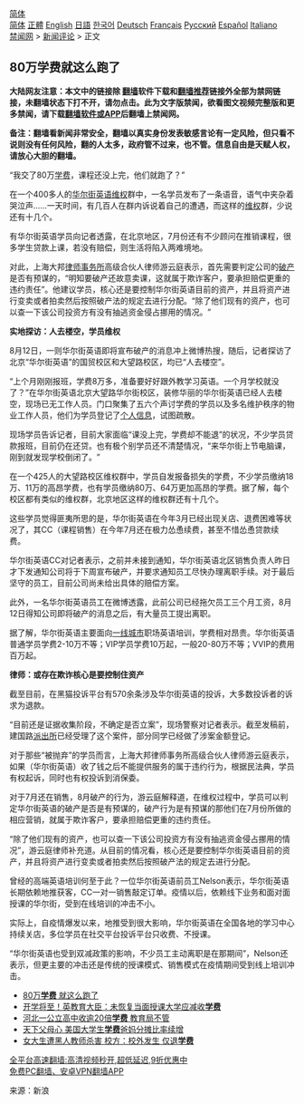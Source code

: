  <!-- 面包屑导航 --> <div class="breadcrumb"><!-- GTranslate: https://gtranslate.io/ -->  <div class="switcher notranslate">  <div class="selected">  <a href="#" onclick="return false;"> 简体</a>  </div>  <div class="option">  <a href="https://www.bannedbook.org" onclick="doGTranslate('zh-CN|zh-CN');jQuery('div.switcher div.selected a').html(jQuery(this).html());return false;" title="简体中文" class="nturl selected"> 简体</a>  <a href="https://www.bannedbook.org/zh-tw/" onclick="doGTranslate('zh-CN|zh-TW');jQuery('div.switcher div.selected a').html(jQuery(this).html());return false;" title="繁體中文" class="nturl"> 正體</a>  <a href="https://www.bannedbook.org/en/" onclick="doGTranslate('zh-CN|en');jQuery('div.switcher div.selected a').html(jQuery(this).html());return false;" title="English" class="nturl"> English</a>  <a href="https://www.bannedbook.org/ja/" onclick="doGTranslate('zh-CN|ja');jQuery('div.switcher div.selected a').html(jQuery(this).html());return false;" title="日本語" class="nturl"> 日語</a>  <a href="https://www.bannedbook.org/ko/" onclick="doGTranslate('zh-CN|ko');jQuery('div.switcher div.selected a').html(jQuery(this).html());return false;" title="한국어" class="nturl"> 한국어</a>  <a href="https://www.bannedbook.org/de/" onclick="doGTranslate('zh-CN|de');jQuery('div.switcher div.selected a').html(jQuery(this).html());return false;" title="Deutsch" class="nturl"> Deutsch</a>  <a href="https://www.bannedbook.org/fr/" onclick="doGTranslate('zh-CN|fr');jQuery('div.switcher div.selected a').html(jQuery(this).html());return false;" title="Français" class="nturl"> Français</a>  <a href="https://www.bannedbook.org/ru/" onclick="doGTranslate('zh-CN|ru');jQuery('div.switcher div.selected a').html(jQuery(this).html());return false;" title="Русский" class="nturl"> Русский</a>  <a href="https://www.bannedbook.org/es/" onclick="doGTranslate('zh-CN|es');jQuery('div.switcher div.selected a').html(jQuery(this).html());return false;" title="Español" class="nturl"> Español</a>  <a href="https://www.bannedbook.org/it/" onclick="doGTranslate('zh-CN|it');jQuery('div.switcher div.selected a').html(jQuery(this).html());return false;" title="Italiano" class="nturl"> Italiano</a>  </div>  </div>      <div class='breadcrumb-sub'><!-- Breadcrumb NavXT 6.3.0 --> <a href="https://www.bannedbook.org/" class="home">禁闻网</a> &gt; <a href="https://www.bannedbook.org/bnews/comments/" class="category">新闻评论</a> &gt; 正文</div></div><h2>80万学费就这么跑了</h2> <p class="notice"><b>大陆网友注意：本文中的链接除 <a href="https://github.com/bannedbook/fanqiang" >翻墙</a>软件下载和<a href="https://github.com/killgcd/justmysocks/blob/master/README.md">翻墙推荐</a>链接外全部为禁网链接，未翻墙状态下打不开，请勿点击。此为文字版禁闻，欲看图文视频完整版和更多禁闻，请下载<a href="https://github.com/bannedbook/fanqiang">翻墙软件或APP</a>后翻墙上禁闻网。</p><p>备注：翻墙看新闻非常安全，翻墙以真实身份发表敏感言论有一定风险，但只看不说则没有任何风险，翻的人太多，政府管不过来，也不管。信息自由是天赋人权，请放心大胆的翻墙。</b></p>  <div class="entry"> <p id="conimg">‌‌‌‌“我交了80万<a href="https://www.bannedbook.org/bnews/tag/%E5%AD%A6%E8%B4%B9/" class="st_tag internal_tag" rel="tag" title="标签 学费 下的日志">学费</a>，课程还没上完，他们就跑了？‌‌‌‌”</p> <p>在一个400多人的<a href="https://www.bannedbook.org/bnews/tag/%e5%8d%8e%e5%b0%94%e8%a1%97/" class="st_tag internal_tag" rel="tag" title="标签 华尔街 下的日志">华尔街</a><a href="https://www.bannedbook.org/bnews/tag/%E8%8B%B1%E8%AF%AD/" class="st_tag internal_tag" rel="tag" title="标签 英语 下的日志">英语</a><span class='wp_keywordlink_affiliate'><a href="https://www.bannedbook.org/bnews/weiquan/" title="维权" target="_blank">维权</a></span>群中，一名学员发布了一条语音，语气中夹杂着哭泣声……一天时间，有几百人在群内诉说着自己的遭遇，而这样的<a href="https://www.bannedbook.org/bnews/tag/%E7%BB%B4%E6%9D%83/" class="st_tag internal_tag" rel="tag" title="标签 维权 下的日志">维权</a>群，少说还有十几个。</p> <p>有华尔街英语学员向记者透露，在北京地区，7月份还有不少顾问在推销课程，很多学生贷款上课，若没有赔偿，则生活将陷入两难境地。</p> <p>对此，上海大邦<a href="https://www.bannedbook.org/bnews/tag/%E5%BE%8B%E5%B8%88%E4%BA%8B%E5%8A%A1%E6%89%80/" class="st_tag internal_tag" rel="tag" title="标签 律师事务所 下的日志">律师事务所</a>高级合伙人律师游云庭表示，首先需要判定公司的<a href="https://www.bannedbook.org/bnews/tag/%e7%a0%b4%e4%ba%a7/" class="st_tag internal_tag" rel="tag" title="标签 破产 下的日志">破产</a>是否有预谋的，‌‌‌‌“明知要破产还故意卖课，这就属于欺诈客户，要承担赔偿更重的违约责任‌‌‌‌”。他建议学员，核心还是要控制华尔街英语目前的资产，并且将资产进行变卖或者拍卖然后按照破产法的规定去进行分配。‌‌‌‌“除了他们现有的资产，也可以查一下该公司投资方有没有抽逃资金侵占挪用的情况。‌‌‌‌”</p> <p><strong>实地探访：人去楼空，学员维权</strong></p> <p>8月12日，一则华尔街英语即将宣布破产的消息冲上微博热搜，随后，记者探访了北京‌‌‌‌“华尔街英语‌‌‌‌”的国贸校区和大望路校区，均已‌‌‌‌“人去楼空‌‌‌‌”。</p>  <p>‌‌‌‌“上个月刚刚报班，学费8万多，准备要好好跟外教学习英语。一个月学校就没了？‌‌‌‌”在华尔街英语北京大望路华尔街校区，装修华丽的华尔街英语已经人去楼空，现场已无工作人员。门口聚集了五六个声讨学费的学员以及多名维护秩序的物业工作人员，他们为学员登记了<a href="https://www.bannedbook.org/bnews/tag/%E4%B8%AA%E4%BA%BA%E4%BF%A1%E6%81%AF/" class="st_tag internal_tag" rel="tag" title="标签 个人信息 下的日志">个人信息</a>，试图疏散。</p> <p>现场学员告诉记者，目前大家面临‌‌‌‌“课没上完，学费却不能退‌‌‌‌”的状况，不少学员贷款报班，目前仍在还贷。也有极个别学员还不清楚情况，‌‌‌‌“来华尔街上节电脑课，刚到就发现学校倒闭了。‌‌‌‌”</p> <p>在一个425人的大望路校区维权群中，学员自发报备损失的学费，不少学员缴纳18万、11万的高昂学费，也有学员缴纳80万、64万更加高昂的学费。据了解，每个校区都有类似的维权群，北京地区这样的维权群还有十几个。</p> <p>这些学员觉得匪夷所思的是，华尔街英语在今年3月已经出现关店、退费困难等状况了，其CC（课程销售）在今年7月还在极力怂恿续费，甚至不惜怂恿贷款续费。</p> <p>华尔街英语CC对记者表示，之前并未接到通知，华尔街英语北区销售负责人昨日才下发通知公司将于下周宣布破产，并要求通知员工尽快办理离职手续。对于最后坚守的员工，目前公司尚未给出具体的赔偿方案。</p> <p>此外，一名华尔街英语员工在微博透露，此前公司已经拖欠员工三个月工资，8月12日得知公司即将破产的消息之后，有大量员工提出离职。</p>  <p>据了解，华尔街英语主要面向<a href="https://www.bannedbook.org/bnews/tag/%E4%B8%80%E7%BA%BF%E5%9F%8E%E5%B8%82/" class="st_tag internal_tag" rel="tag" title="标签 一线城市 下的日志">一线城市</a>职场英语培训，学费相对昂贵。华尔街英语普通学员学费2-10万不等；VIP学员学费10万起，一般20-80万不等；VVIP的费用百万起。</p> <p><strong>律师：或存在欺诈核心是要控制住资产</strong></p> <p>截至目前，在黑猫投诉平台有570余条涉及华尔街英语的投诉，大多数投诉者的诉求为退款。</p> <p>‌‌‌‌“目前还是证据收集阶段，不确定是否立案‌‌‌‌”，现场警察对记者表示。截至发稿前，建国路<a href="https://www.bannedbook.org/bnews/tag/%e6%b4%be%e5%87%ba%e6%89%80/" class="st_tag internal_tag" rel="tag" title="标签 派出所 下的日志">派出所</a>已经受理了这个案件，部分同学已经做了涉案金额登记。</p> <p>对于那些‌‌‌‌“被抛弃‌‌‌‌”的学员而言，上海大邦律师事务所高级合伙人律师游云庭表示，如果（华尔街英语）收了钱之后不能提供服务的属于违约行为，根据民法典，学员有权起诉，同时也有权投诉到消保委。</p> <p>对于7月还在销售，8月破产的行为，游云庭解释道，在维权过程中，学员可以判定华尔街英语的破产是否是有预谋的，破产行为是有预谋的那他们在7月份所做的相应营销，就属于欺诈客户，要承担赔偿更重的违约责任。</p>  <p>‌‌‌‌“除了他们现有的资产，也可以查一下该公司投资方有没有抽逃资金侵占挪用的情况‌‌‌‌”，游云庭律师补充道。从目前的情况看，核心还是要控制华尔街英语目前的资产，并且将资产进行变卖或者拍卖然后按照破产法的规定去进行分配。</p> <p>曾经的高端英语培训何至于此？一位华尔街英语前员工Nelson表示，华尔街英语长期依赖地推获客，CC一对一销售敲定订单。疫情以后，依赖线下业务和面对面授课的华尔街，受到在线培训的冲击不小。</p> <p>实际上，自疫情爆发以来，地推受到很大影响，华尔街英语在全国各地的学习中心持续关店，多位学员在社交平台投诉平台只收费、不授课。</p> <p>‌‌‌‌“华尔街英语也受到双减政策的影响，不少员工主动离职是在那期间‌‌‌‌”，Nelson还表示，但更主要的冲击还是传统的授课模式、销售模式在疫情期间受到线上培训冲击。</p> <ul class='op-related-articles' title='相关阅读'> <li><a href='https://www.bannedbook.org/bnews/ssgc/20210814/1606339.html' target='_blank'>80万<b>学费</b> 就这么跑了</a></li> <li><a href='https://www.bannedbook.org/bnews/cnnews/20210811/1604025.html' target='_blank'>开学将至！英教育大臣：未恢复当面授课大学应减收<b>学费</b></a></li> <li><a href='https://www.bannedbook.org/bnews/cnnews/20210728/1595474.html' target='_blank'>河北一公立高中收逾20倍<b>学费</b> 教育局不管</a></li> <li><a href='https://www.bannedbook.org/bnews/cnnews/20210726/1594104.html' target='_blank'>天下父母心 美国大学生<b>学费</b>爸妈分摊比率续增</a></li> <li><a href='https://www.bannedbook.org/bnews/cbnews/20210719/1589794.html' target='_blank'>女大生遭黑人教师杀害 校方：校外发生 仅退<b>学费</b></a></li> </ul> <p class="texttj"> <a href="https://github.com/bannedbook/fanqiang/wiki/V2ray%E6%9C%BA%E5%9C%BA" target="_blank">全平台高速翻墙:高清视频秒开,超低延迟,9折优惠中</a><br/> <a href="https://github.com/bannedbook/fanqiang/wiki/%E7%A6%81%E9%97%BB%E7%BD%91%E5%AE%89%E5%8D%93%E7%BF%BB%E5%A2%99%E6%96%B0%E9%97%BBAPP" target="_blank">免费PC翻墙、安卓VPN翻墙APP</a></p><p> 来源：新浪 </p> <a name='sharetosocial'></a>  <div style="margin-bottom:5px;padding-bottom:5px;clear:both"> <div id="archive-pix-1" class="banner-ads"> <!-- AuctionX Display platform tag START --> <div id="26318x728x90x621x_ADSLOT2" clicktrack="%%CLICK_URL_ESC%%"></div> <!-- AuctionX Display platform tag END --> </div> <div id="archive-pix-2" class="banner-ads"> <!-- AuctionX Display platform tag START --> <div id="26315x300x250x621x_ADSLOT2" clicktrack="%%CLICK_URL_ESC%%"></div> <!-- AuctionX Display platform tag END --> </div> </div>  <div id="archive-pix-1" class="banner-ads"> <!-- AuctionX Display platform tag START --> <div id="26318x728x90x621x_ADSLOT3" clicktrack="%%CLICK_URL_ESC%%"></div> <!-- AuctionX Display platform tag END --> </div> </div><!--END ENTRY--> 